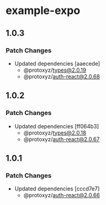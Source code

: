 # example-expo

## 1.0.3

### Patch Changes

- Updated dependencies [aaecede]
  - @protoxyz/types@2.0.19
  - @protoxyz/auth-react@2.0.68

## 1.0.2

### Patch Changes

- Updated dependencies [ff064b3]
  - @protoxyz/types@2.0.18
  - @protoxyz/auth-react@2.0.67

## 1.0.1

### Patch Changes

- Updated dependencies [cccd7e7]
  - @protoxyz/auth-react@2.0.66
